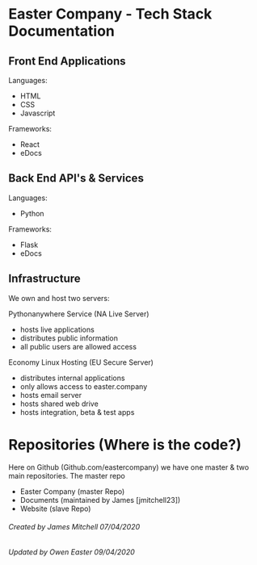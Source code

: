 # Easter Company - Tech Stack Documentation
## Front End Applications
Languages:
* HTML
* CSS
* Javascript

Frameworks:
* React
* eDocs
## Back End API's & Services
Languages:
* Python

Frameworks:
* Flask
* eDocs
## Infrastructure
We own and host two servers:

Pythonanywhere Service (NA Live Server)
* hosts live applications
* distributes public information
* all public users are allowed access

Economy Linux Hosting (EU Secure Server)
* distributes internal applications
* only allows access to easter.company
* hosts email server
* hosts shared web drive
* hosts integration, beta & test apps

# Repositories (Where is the code?)
Here on Github (Github.com/eastercompany) we have one master & two main repositories.
The master repo 

* Easter Company 
   (master Repo)
* Documents 
   (maintained by James [jmitchell23])
* Website
   (slave Repo)

###### Created by James Mitchell 07/04/2020
###### Updated by Owen Easter 09/04/2020
   
